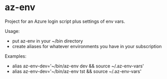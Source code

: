 # az-env
Project for an Azure login script plus settings of env vars.

Usage:
- put az-env in your ~/bin directory
- create aliases for whatever environments you have in your subscription

Examples:
- alias az-env-dev='~/bin/az-env dev && source ~/.az-env-vars'
- alias az-env-dev='~/bin/az-env tst && source ~/.az-env-vars'
